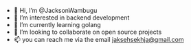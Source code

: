 - 👋 Hi, I’m @JacksonWambugu
- 👀 I’m interested in backend development 
- 🌱 I’m currently learning golang
- 💞️ I’m looking to collaborate on open source projects 
- 📫 you can reach me via the email jaksehsekhja@gmail.com

<!---
JacksonWambugu/JacksonWambugu is a ✨ special ✨ repository because its `README.md` (this file) appears on your GitHub profile.
You can click the Preview link to take a look at your changes.
--->
